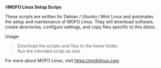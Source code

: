 #**MOFO Linux Setup Scrips**  


These scripts are written for Debian / Ubuntu / Mint Linux and automates the setup and maintenance of MOFO Linux.  They will download software, create directories, configure settings, and copy files specific to this distro.

Usage:  
>Download the scripts and files to the home folder.  
>Run the intended script as root.  

For more about MOFO Linux, visit https://mofolinux.com
